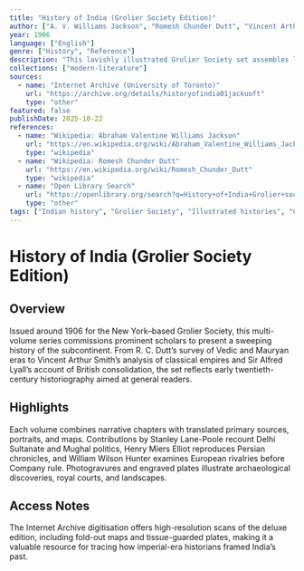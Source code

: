 ```yaml
---
title: "History of India (Grolier Society Edition)"
author: ["A. V. Williams Jackson", "Romesh Chunder Dutt", "Vincent Arthur Smith", "Stanley Lane-Poole", "Henry Miers Elliot", "Alfred Comyn Lyall", "William Wilson Hunter"]
year: 1906
language: ["English"]
genre: ["History", "Reference"]
description: "This lavishly illustrated Grolier Society set assembles leading historians—including R. C. Dutt, V. A. Smith, and Sir A. C. Lyall—to narrate India’s political evolution from antiquity to the early twentieth century."
collections: ["modern-literature"]
sources:
  - name: "Internet Archive (University of Toronto)"
    url: "https://archive.org/details/historyofindia01jackuoft"
    type: "other"
featured: false
publishDate: 2025-10-22
references:
  - name: "Wikipedia: Abraham Valentine Williams Jackson"
    url: "https://en.wikipedia.org/wiki/Abraham_Valentine_Williams_Jackson"
    type: "wikipedia"
  - name: "Wikipedia: Romesh Chunder Dutt"
    url: "https://en.wikipedia.org/wiki/Romesh_Chunder_Dutt"
    type: "wikipedia"
  - name: "Open Library Search"
    url: "https://openlibrary.org/search?q=History+of+India+Grolier+society"
    type: "other"
tags: ["Indian history", "Grolier Society", "Illustrated histories", "Colonial scholarship", "Public domain"]
---
```


# History of India (Grolier Society Edition)

## Overview
Issued around 1906 for the New York–based Grolier Society, this multi-volume series commissions prominent scholars to present a sweeping history of the subcontinent. From R. C. Dutt’s survey of Vedic and Mauryan eras to Vincent Arthur Smith’s analysis of classical empires and Sir Alfred Lyall’s account of British consolidation, the set reflects early twentieth-century historiography aimed at general readers.

## Highlights
Each volume combines narrative chapters with translated primary sources, portraits, and maps. Contributions by Stanley Lane-Poole recount Delhi Sultanate and Mughal politics, Henry Miers Elliot reproduces Persian chronicles, and William Wilson Hunter examines European rivalries before Company rule. Photogravures and engraved plates illustrate archaeological discoveries, royal courts, and landscapes.

## Access Notes
The Internet Archive digitisation offers high-resolution scans of the deluxe edition, including fold-out maps and tissue-guarded plates, making it a valuable resource for tracing how imperial-era historians framed India’s past.
